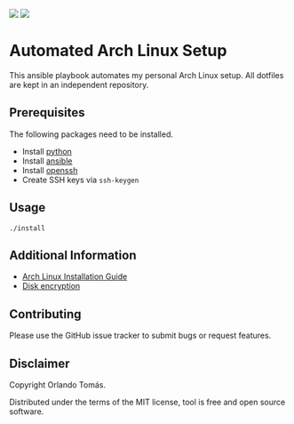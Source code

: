![](https://github.com/orltom/setup-workstation/workflows/check/badge.svg)
![](https://github.com/orltom/setup-workstation/workflows/install/badge.svg)

# Automated Arch Linux Setup
This ansible playbook automates my personal Arch Linux setup. All dotfiles are kept in an independent repository.

## Prerequisites
The following packages need to be installed.
* Install [python](https://wiki.archlinux.org/title/python)
* Install [ansible](https://wiki.archlinux.org/title/Ansible)
* Install [openssh](https://wiki.archlinux.org/title/OpenSSH)
* Create SSH keys via `ssh-keygen`

## Usage
```shell
./install
```

## Additional Information
* [Arch Linux Installation Guide](https://wiki.archlinux.org/title/installation_guide)
* [Disk encryption](https://github.com/id101010/ansible-archlinux/blob/main/doc/INSTALL_EFI.md)

## Contributing
Please use the GitHub issue tracker to submit bugs or request features.

## Disclaimer
Copyright Orlando Tomás.

Distributed under the terms of the MIT license, tool is free and open source software.
